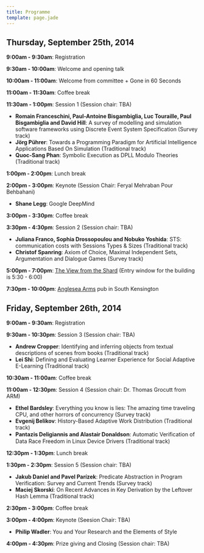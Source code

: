```yaml
---
title: Programme
template: page.jade
---
```


## Thursday, September 25th, 2014

__9:00am - 9:30am__: Registration

__9:30am - 10:00am__: Welcome and opening talk

__10:00am - 11:00am__: Welcome from committee + Gone in 60 Seconds

__11:00am - 11:30am__: Coffee break

__11:30am - 1:00pm__: Session 1 (Session chair: TBA)

* __Romain Franceschini, Paul-Antoine Bisgambiglia, Luc Touraille, Paul Bisgambiglia and David Hill__: A survey of modelling and simulation software frameworks using Discrete Event System Specification (Survey track)
* __Jörg Pührer__: Towards a Programming Paradigm for Artificial Intelligence Applications Based On Simulation (Traditional track)
* __Quoc-Sang Phan__: Symbolic Execution as DPLL Modulo Theories (Traditional track)

__1:00pm - 2:00pm__: Lunch break

__2:00pm - 3:00pm__: Keynote (Session Chair: Feryal Mehraban Pour Behbahani)

* __Shane Legg__: Google DeepMind

__3:00pm - 3:30pm__: Coffee break

__3:30pm - 4:30pm__: Session 2 (Session chair: TBA)

* __Juliana Franco, Sophia Drossopoulou and Nobuko Yoshida__: STS: communication costs with Sessions Types & Sizes (Traditional track)
* __Christof Spanring__: Axiom of Choice, Maximal Independent Sets, Argumentation and Dialogue Games (Survey track)

__5:00pm - 7:00pm__: [The View from the Shard] (Entry window for the building is 5:30 - 6:00)

__7:30pm - 10:00pm__: [Anglesea Arms] pub in South Kensington



## Friday, September 26th, 2014


__9:00am - 9:30am__: Registration

__9:30am - 10:30pm__: Session 3 (Session chair: TBA)

* __Andrew Cropper__: Identifying and inferring objects from textual descriptions of scenes from books (Traditional track)
* __Lei Shi__: Defining and Evaluating Learner Experience for Social Adaptive E-Learning (Traditional track)

__10:30am - 11:00am__: Coffee break

__11:00am - 12:30pm__: Session 4 (Session chair: Dr. Thomas Grocutt from ARM)

* __Ethel Bardsley__: Everything you know is lies: The amazing time traveling CPU, and other horrors of concurrency (Survey track)
* __Evgenij Belikov__: History-Based Adaptive Work Distribution (Traditional track)
* __Pantazis Deligiannis and Alastair Donaldson__: Automatic Veriﬁcation of Data Race Freedom in Linux Device Drivers (Traditional track)

__12:30pm - 1:30pm__: Lunch break

__1:30pm - 2:30pm__: Session 5 (Session chair: TBA)

* __Jakub Daniel and Pavel Parízek__: Predicate Abstraction in Program Verification: Survey and Current Trends (Survey track)
* __Maciej Skorski__: On Recent Advances in Key Derivation by the Leftover Hash Lemma (Traditional track)

__2:30pm - 3:00pm__: Coffee break

__3:00pm - 4:00pm__: Keynote (Seesion Chair: TBA)

* __Philip Wadler__: You and Your Research and the Elements of Style 

__4:00pm - 4:30pm__: Prize giving and Closing (Session chair: TBA)

[Philip Wadler]: http://homepages.inf.ed.ac.uk/wadler/
[Anglesea Arms]: http://www.metropolitanpubcompany.com/our-pubs/the-anglesea-arms/
[The View from the Shard]: http://www.theviewfromtheshard.com/en/
